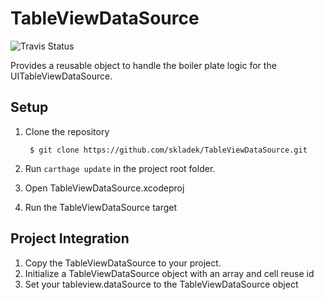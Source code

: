 # TableViewDataSource

![Travis Status](https://travis-ci.org/skladek/TableViewDataSource.svg?branch=master)

Provides a reusable object to handle the boiler plate logic for the UITableViewDataSource.

## Setup

1. Clone the repository

        $ git clone https://github.com/skladek/TableViewDataSource.git
        
2. Run `carthage update` in the project root folder.
3. Open TableViewDataSource.xcodeproj
4. Run the TableViewDataSource target

## Project Integration

1. Copy the TableViewDataSource to your project.
2. Initialize a TableViewDataSource object with an array and cell reuse id
3. Set your tableview.dataSource to the TableViewDataSource object
